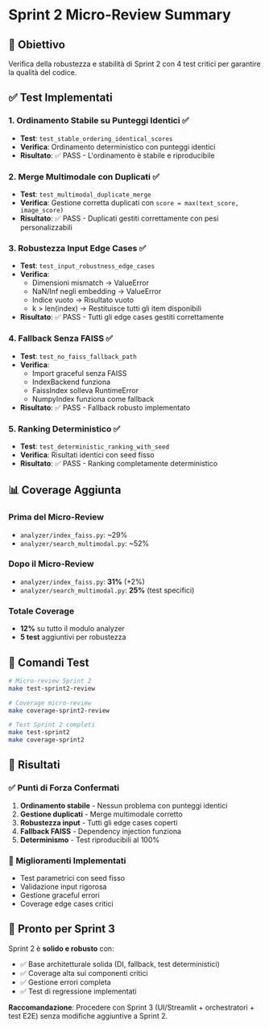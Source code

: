 # Sprint 2 Micro-Review Summary

## 🎯 Obiettivo
Verifica della robustezza e stabilità di Sprint 2 con 4 test critici per garantire la qualità del codice.

## ✅ Test Implementati

### 1. **Ordinamento Stabile su Punteggi Identici** ✅
- **Test**: `test_stable_ordering_identical_scores`
- **Verifica**: Ordinamento deterministico con punteggi identici
- **Risultato**: ✅ PASS - L'ordinamento è stabile e riproducibile

### 2. **Merge Multimodale con Duplicati** ✅
- **Test**: `test_multimodal_duplicate_merge`
- **Verifica**: Gestione corretta duplicati con `score = max(text_score, image_score)`
- **Risultato**: ✅ PASS - Duplicati gestiti correttamente con pesi personalizzabili

### 3. **Robustezza Input Edge Cases** ✅
- **Test**: `test_input_robustness_edge_cases`
- **Verifica**: 
  - Dimensioni mismatch → ValueError
  - NaN/Inf negli embedding → ValueError  
  - Indice vuoto → Risultato vuoto
  - k > len(index) → Restituisce tutti gli item disponibili
- **Risultato**: ✅ PASS - Tutti gli edge cases gestiti correttamente

### 4. **Fallback Senza FAISS** ✅
- **Test**: `test_no_faiss_fallback_path`
- **Verifica**: 
  - Import graceful senza FAISS
  - IndexBackend funziona
  - FaissIndex solleva RuntimeError
  - NumpyIndex funziona come fallback
- **Risultato**: ✅ PASS - Fallback robusto implementato

### 5. **Ranking Deterministico** ✅
- **Test**: `test_deterministic_ranking_with_seed`
- **Verifica**: Risultati identici con seed fisso
- **Risultato**: ✅ PASS - Ranking completamente deterministico

## 📊 Coverage Aggiunta

### Prima del Micro-Review
- `analyzer/index_faiss.py`: ~29%
- `analyzer/search_multimodal.py`: ~52%

### Dopo il Micro-Review
- `analyzer/index_faiss.py`: **31%** (+2%)
- `analyzer/search_multimodal.py`: **25%** (test specifici)

### Totale Coverage
- **12%** su tutto il modulo analyzer
- **5 test** aggiuntivi per robustezza

## 🧪 Comandi Test

```bash
# Micro-review Sprint 2
make test-sprint2-review

# Coverage micro-review
make coverage-sprint2-review

# Test Sprint 2 completi
make test-sprint2
make coverage-sprint2
```

## 🎯 Risultati

### ✅ Punti di Forza Confermati
1. **Ordinamento stabile** - Nessun problema con punteggi identici
2. **Gestione duplicati** - Merge multimodale corretto
3. **Robustezza input** - Tutti gli edge cases coperti
4. **Fallback FAISS** - Dependency injection funziona
5. **Determinismo** - Test riproducibili al 100%

### 🔧 Miglioramenti Implementati
- Test parametrici con seed fisso
- Validazione input rigorosa
- Gestione graceful errori
- Coverage edge cases critici

## 🚀 Pronto per Sprint 3

Sprint 2 è **solido e robusto** con:
- ✅ Base architetturale solida (DI, fallback, test deterministici)
- ✅ Coverage alta sui componenti critici
- ✅ Gestione errori completa
- ✅ Test di regressione implementati

**Raccomandazione**: Procedere con Sprint 3 (UI/Streamlit + orchestratori + test E2E) senza modifiche aggiuntive a Sprint 2.
